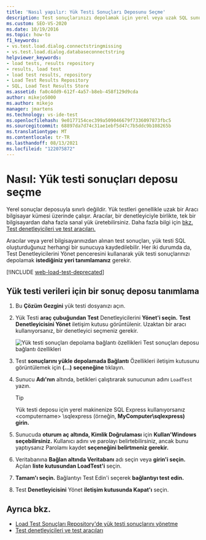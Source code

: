 ```yaml
---
title: 'Nasıl yapılır: Yük Testi Sonuçları Deposunu Seçme'
description: Test sonuçlarınızı depolamak için yerel veya uzak SQL sunucusu tanımlamayı öğrenin. Sunucunun bir yük testi sonuçları deposu olması gerekir.
ms.custom: SEO-VS-2020
ms.date: 10/19/2016
ms.topic: how-to
f1_keywords:
- vs.test.load.dialog.connectstringmissing
- vs.test.load.dialog.databaseconnectstring
helpviewer_keywords:
- load tests, results repository
- results, load test
- load test results, repository
- Load Test Results Repository
- SQL, Load Test Results Store
ms.assetid: fa0c4dd9-612f-4a57-b8eb-458f129d9cda
author: mikejo5000
ms.author: mikejo
manager: jmartens
ms.technology: vs-ide-test
ms.openlocfilehash: 9e0177154cec399a509046679f7336097873fbc5
ms.sourcegitcommit: 68897da7d74c31ae1ebf5d47c7b5ddc9b108265b
ms.translationtype: MT
ms.contentlocale: tr-TR
ms.lasthandoff: 08/13/2021
ms.locfileid: "122075872"
---
```

# <a name="how-to-select-a-load-test-results-repository"></a>Nasıl: Yük testi sonuçları deposu seçme

Yerel sonuçlar deposuyla sınırlı değildir. Yük testleri genellikle uzak bir Aracı bilgisayar kümesi üzerinde çalışır. Aracılar, bir denetleyiciyle birlikte, tek bir bilgisayardan daha fazla sanal yük üretebilirsiniz. Daha fazla bilgi için [bkz. Test denetleyicileri ve test aracıları.](configure-test-agents-and-controllers-for-load-tests.md)

Aracılar veya yerel bilgisayarınızdan alınan test sonuçları, yük testi SQL oluşturduğunuz herhangi bir sunucuya kaydedilebilir. Her iki durumda da, Test Denetleyicilerini Yönet penceresini kullanarak yük testi sonuçlarınızı depolamak **istediğiniz yeri tanımlamanız** gerekir.

[!INCLUDE [web-load-test-deprecated](includes/web-load-test-deprecated.md)]

## <a name="identify-a-results-store-for-load-test-data"></a>Yük testi verileri için bir sonuç deposu tanımlama

1. Bu **Çözüm Gezgini** yük testi dosyanızı açın.

2. Yük Testi **araç çubuğundan Test** Denetleyicilerini **Yönet'i seçin.** **Test Denetleyicisini Yönet** iletişim kutusu görüntülenir. Uzaktan bir aracı kullanıyorsanız, bir denetleyici seçmeniz gerekir.

     ![Yük testi sonuçları depolama bağlantı özellikleri ](../test/media/loadtestconnectionproperties.png) Test sonuçları deposu bağlantı özellikleri

3. Test **sonuçlarını yükle depolamada Bağlantı** Özellikleri iletişim kutusunu görüntülemek için **(...)** **seçeneğine** tıklayın.

4. Sunucu **Adı'nın** altında, betikleri çalıştırarak sunucunun adını `LoadTest` yazın.

    > [!TIP]
    > Yük testi deposu için yerel makinenize SQL Express kullanıyorsanız \<computername> \sqlexpress (örneğin, **MyComputer\sqlexpress) girin.**

5. Sunucuda **oturum aç altında, Kimlik Doğrulaması** için **Kullan'Windows seçebilirsiniz.** Kullanıcı adını ve parolayı belirtebilirsiniz, ancak bunu yaptıysanız Parolamı kaydet **seçeneğini belirtmeniz gerekir.**

6. Veritabanına **Bağlan altında Veritabanı** adı seçin veya **girin'i seçin.** Açılan **liste kutusundan LoadTest'i** seçin.

7. **Tamam'ı seçin.** Bağlantıyı Test Edin'i seçerek **bağlantıyı test edin.**

8. Test **Denetleyicisini** Yönet **iletişim kutusunda Kapat'ı** seçin.

## <a name="see-also"></a>Ayrıca bkz.

- [Load Test Sonuçları Repository'de yük testi sonuçlarını yönetme](../test/manage-load-test-results-in-the-load-test-results-repository.md)
- [Test denetleyicileri ve test aracıları](configure-test-agents-and-controllers-for-load-tests.md)
